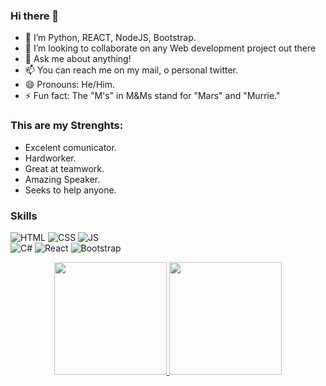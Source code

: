 ### Hi there 👋

- 🌱 I’m Python, REACT, NodeJS, Bootstrap. 
- 👯 I’m looking to collaborate on any Web development project out there
- 💬 Ask me about anything!
- 📫 You can reach me on my mail, o personal twitter.
- 😄 Pronouns: He/Him.
- ⚡ Fun fact: The "M's" in M&Ms stand for "Mars" and "Murrie."

### This are my Strenghts: 

- Excelent comunicator.
- Hardworker.
- Great at teamwork. 
- Amazing Speaker. 
- Seeks to help anyone. 

### Skills
![HTML](https://img.shields.io/badge/HTML-orange?style=for-the-badge&logo=html5&logoColor=white&labelColor=101010) 
![CSS](https://img.shields.io/badge/CSS-blue?style=for-the-badge&logo=css3&logoColor=white&labelColor=101010) 
![JS](https://img.shields.io/badge/JavaScript-yellow?style=for-the-badge&logo=javascript&logoColor=white&labelColor=101010)</br>
![C#](https://img.shields.io/badge/C-brightgreen?style=for-the-badge&logo=csharp&logoColor=white&labelColor=101010)
![React](https://img.shields.io/badge/React-9cf?style=for-the-badge&logo=react&logoColor=white&labelColor=101010)
![Bootstrap](https://img.shields.io/badge/bootstrap-critical?style=for-the-badge&logo=bootstrap&logoColor=white&labelColor=101010)

<div align="center">
  <a href="https://github.com/Daniel-Araujo-dev">
  <img height="180em" src="https://github-readme-stats.vercel.app/api?username=rafaballerini&show_icons=true&theme=dracula&include_all_commits=true&count_private=true"/>
  <img height="180em" src="https://github-readme-stats.vercel.app/api/top-langs/?username=rafaballerini&layout=compact&langs_count=7&theme=dracula"/>
</div>
